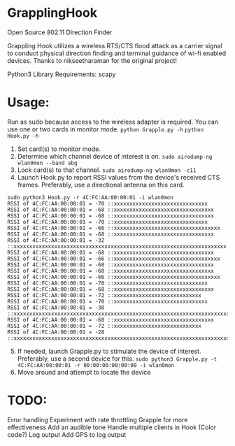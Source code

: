 # GrapplingHook
Open Source 802.11 Direction Finder

Grappling Hook utilizes a wireless RTS/CTS flood attack as a carrier signal to conduct physical direction finding and terminal guidance of wi-fi enabled devices. Thanks to nikseetharaman for the original project!

Python3 Library Requirements:
scapy

# Usage:
Run as sudo because access to the wireless adapter is required.
You can use one or two cards in monitor mode.
`python Grapple.py -h`
`python Hook.py -h`

1. Set card(s) to monitor mode.
2. Determine which channel device of interest is on.
`sudo airodump-ng wlan0mon --band abg`
3. Lock card(s) to that channel.
`sudo airodump-ng wlan0mon -c11`
4. Launch Hook.py to report RSSI values from the device's received CTS frames. Preferably, use a directional antenna on this card.
```
sudo python3 Hook.py -r 4C:FC:AA:00:00:01 -i wlan0mon
RSSI of 4C:FC:AA:00:00:01 = -70 ::xxxxxxxxxxxxxxxxxxxxxxxxxxxxxx
RSSI of 4C:FC:AA:00:00:01 = -68 ::xxxxxxxxxxxxxxxxxxxxxxxxxxxxxxxx
RSSI of 4C:FC:AA:00:00:01 = -68 ::xxxxxxxxxxxxxxxxxxxxxxxxxxxxxxxx
RSSI of 4C:FC:AA:00:00:01 = -70 ::xxxxxxxxxxxxxxxxxxxxxxxxxxxxxx
RSSI of 4C:FC:AA:00:00:01 = -66 ::xxxxxxxxxxxxxxxxxxxxxxxxxxxxxxxxxx
RSSI of 4C:FC:AA:00:00:01 = -68 ::xxxxxxxxxxxxxxxxxxxxxxxxxxxxxxxx
RSSI of 4C:FC:AA:00:00:01 = -32 ::xxxxxxxxxxxxxxxxxxxxxxxxxxxxxxxxxxxxxxxxxxxxxxxxxxxxxxxxxxxxxxxxxxxx
RSSI of 4C:FC:AA:00:00:01 = -68 ::xxxxxxxxxxxxxxxxxxxxxxxxxxxxxxxx
RSSI of 4C:FC:AA:00:00:01 = -66 ::xxxxxxxxxxxxxxxxxxxxxxxxxxxxxxxxxx
RSSI of 4C:FC:AA:00:00:01 = -68 ::xxxxxxxxxxxxxxxxxxxxxxxxxxxxxxxx
RSSI of 4C:FC:AA:00:00:01 = -68 ::xxxxxxxxxxxxxxxxxxxxxxxxxxxxxxxx
RSSI of 4C:FC:AA:00:00:01 = -66 ::xxxxxxxxxxxxxxxxxxxxxxxxxxxxxxxxxx
RSSI of 4C:FC:AA:00:00:01 = -70 ::xxxxxxxxxxxxxxxxxxxxxxxxxxxxxx
RSSI of 4C:FC:AA:00:00:01 = -68 ::xxxxxxxxxxxxxxxxxxxxxxxxxxxxxxxx
RSSI of 4C:FC:AA:00:00:01 = -72 ::xxxxxxxxxxxxxxxxxxxxxxxxxxxx
RSSI of 4C:FC:AA:00:00:01 = -70 ::xxxxxxxxxxxxxxxxxxxxxxxxxxxxxx
RSSI of 4C:FC:AA:00:00:01 = -30 ::xxxxxxxxxxxxxxxxxxxxxxxxxxxxxxxxxxxxxxxxxxxxxxxxxxxxxxxxxxxxxxxxxxxxxx
RSSI of 4C:FC:AA:00:00:01 = -68 ::xxxxxxxxxxxxxxxxxxxxxxxxxxxxxxxx
RSSI of 4C:FC:AA:00:00:01 = -72 ::xxxxxxxxxxxxxxxxxxxxxxxxxxxx
RSSI of 4C:FC:AA:00:00:01 = -28 ::xxxxxxxxxxxxxxxxxxxxxxxxxxxxxxxxxxxxxxxxxxxxxxxxxxxxxxxxxxxxxxxxxxxxxxxx
```
5. If needed, launch Grapple.py to stimulate the device of interest. Preferably, use a second device for this.
`sudo python3 Grapple.py -t 4C:FC:AA:00:00:01 -r 00:00:00:00:00:00 -i wlan0mon`
6. Move around and attempt to locate the device

# TODO:
Error handling
Experiment with rate throttling Grapple for more effectiveness
Add an audible tone
Handle multiple clients in Hook (Color code?)
Log output
Add GPS to log output
